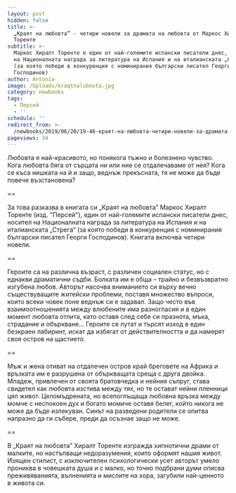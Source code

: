 ```yaml
---
layout: post
hidden: false
title: >-
  „Краят на любовта” - четири новели за драмата на любовта от Маркос Хиралт
  Торенте
subtitle: >-
  Маркос Хиралт Торенте е един от най-големите испански писатели днес, носител
  на Националната награда за литература на Испания и на италианската „Стрега“
  (за която победи в конкуренция с номинирания български писател Георги
  Господинов)
author: Antonia
image: /Uploads/kraqtnalubovta.jpg
category: newbooks
tags:
  - Персей
  - ''
schedule: ''
redirect_from: >-
  /newbooks/2019/06/20/19-46-краят-на-любовта-четири-новели-за-драмата-на-любовта-от-маркос-хиралт-торенте
pageviews: 34
---
```

Любовта е най-красивото, но понякога тъжно и болезнено чувство. Кога любовта бяга от сърцата ни или ние се отдалечаваме от нея? Кога се къса нишката на й и защо, веднъж прекъсната, тя не може да бъде повече възстановена?

\==

За това разказва в книгата си „Краят на любовта” Маркос Хиралт Торенте (изд. "Персей"), един от най-големите испански писатели днес, носител на Националната награда за литература на Испания и на италианската „Стрега“ (за която победи в конкуренция с номинирания български писател Георги Господинов). Книгата включва четири новели.

\==

Героите са на различна възраст, с различен социален статус, но с еднакви драматични съдби. Болката им е обща – трайно и безвъзвратно изгубена любов. Авторът насочва вниманието си върху вечно съществуващите житейски проблеми, поставя множество въпроси, които всеки човек поне веднъж си е задавал. Защо често във взаимоотношенията между влюбените има разногласия и в един момент любовта отлита, като оставя след себе си празнота, мъка, страдание и объркване… Героите се лутат и търсят изход в един безкраен лабиринт, искат да избягат от действителността и да намерят своя остров на щастието.

\==

Мъж и жена отиват на отдалечен остров край бреговете на Африка и връзката им е разрушена от объркващата среща с друга двойка. Младеж, привлечен от своята братовчедка и нейния съпруг, става свидетел как любовта изстива между тях, но те остават нейни пленници цял живот. Целомъдрената, но всепоглъщаща любовна връзка между момче с неспокоен дух и богато момиче оставя белег, който никога не може да бъде излекуван. Синът на разведени родители се опитва напразно да ги събере, преди да осъзнае защо не може. 

\==

В „Краят на любовта” Хиралт Торенте изгражда хипнотични драми от малките, но настъпващи недоразумения, които оформят нашия живот. Изящен стилист, с изключителен психологически усет авторът умело прониква в човешката душа и с малко, но точно подбрани думи описва преживяванията, вълненията и мислите на хора, загубили най-ценното в живота си.
